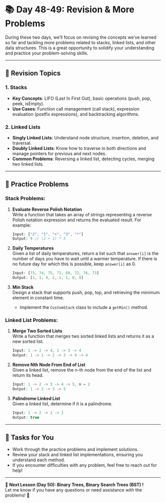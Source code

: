 # **📚 Day 48-49: Revision & More Problems**  

During these two days, we’ll focus on revising the concepts we’ve learned so far and tackling more problems related to stacks, linked lists, and other data structures. This is a great opportunity to solidify your understanding and practice your problem-solving skills.

---

## **🔹 Revision Topics**  

### **1. Stacks**  
- **Key Concepts**: LIFO (Last In First Out), basic operations (push, pop, peek, isEmpty).
- **Use Cases**: Function call management (call stack), expression evaluation (postfix expressions), and backtracking algorithms.

### **2. Linked Lists**  
- **Singly Linked Lists**: Understand node structure, insertion, deletion, and traversal.
- **Doubly Linked Lists**: Know how to traverse in both directions and manage pointers for previous and next nodes.
- **Common Problems**: Reversing a linked list, detecting cycles, merging two linked lists.

---

## **🔹 Practice Problems**  

### **Stack Problems**:
1. **Evaluate Reverse Polish Notation**  
   Write a function that takes an array of strings representing a reverse Polish notation expression and returns the evaluated result. For example:
   ```js
   Input: ["2", "1", "+", "3", "*"]
   Output: 9 // (2 + 1) * 3
   ```

2. **Daily Temperatures**  
   Given a list of daily temperatures, return a list such that `answer[i]` is the number of days you have to wait until a warmer temperature. If there is no future day for which this is possible, keep `answer[i]` as 0.
   ```js
   Input: [73, 74, 75, 71, 69, 72, 76, 73]
   Output: [1, 1, 4, 2, 1, 1, 0, 0]
   ```

3. **Min Stack**  
   Design a stack that supports push, pop, top, and retrieving the minimum element in constant time.
   - Implement the `CustomStack` class to include a `getMin()` method.

### **Linked List Problems**:
1. **Merge Two Sorted Lists**  
   Write a function that merges two sorted linked lists and returns it as a new sorted list.
   ```js
   Input: 1 -> 2 -> 4, 1 -> 3 -> 4
   Output: 1 -> 1 -> 2 -> 3 -> 4 -> 4
   ```

2. **Remove Nth Node From End of List**  
   Given a linked list, remove the n-th node from the end of the list and return its head.
   ```js
   Input: 1 -> 2 -> 3 -> 4 -> 5, n = 2
   Output: 1 -> 2 -> 3 -> 5
   ```

3. **Palindrome Linked List**  
   Given a linked list, determine if it is a palindrome.
   ```js
   Input: 1 -> 2 -> 2 -> 1
   Output: true
   ```

---

## **📝 Tasks for You**  
- Work through the practice problems and implement solutions.
- Review your stack and linked list implementations, ensuring you understand each method.
- If you encounter difficulties with any problem, feel free to reach out for help!

---

🎯 **Next Lesson (Day 50): Binary Trees, Binary Search Trees (BST)  !**  
Let me know if you have any questions or need assistance with the problems! 🚀